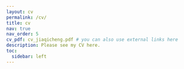 ```yaml
---
layout: cv
permalink: /cv/
title: cv
nav: true
nav_order: 5
cv_pdf: cv_jiaqicheng.pdf # you can also use external links here
description: Please see my CV here.
toc:
  sidebar: left
---
```

